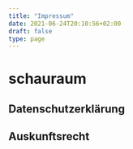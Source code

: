 ```yaml
---
title: "Impressum"
date: 2021-06-24T20:10:56+02:00
draft: false
type: page
---
```


# schauraum

 
## Datenschutzerklärung

## Auskunftsrecht


